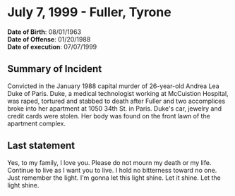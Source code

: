 # July 7, 1999 - Fuller, Tyrone

**Date of Birth**: 08/01/1963<br/>
**Date of Offense**: 01/20/1988<br/>
**Date of execution**: 07/07/1999<br/>

## Summary of Incident
Convicted in the January 1988 capital murder of 26-year-old Andrea Lea Duke of Paris. Duke, a medical technologist working at McCuistion Hospital, was raped, tortured and stabbed to death after Fuller and two accomplices broke into her apartment at 1050 34th St. in Paris. Duke's car, jewelry and credit cards were stolen. Her body was found on the front lawn of the apartment complex.

## Last statement
Yes, to my family, I love you. Please do not mourn my death or my life. Continue to live as I want you to live. I hold no bitterness toward no one. Just remember the light. I'm gonna let this light shine. Let it shine. Let the light shine.